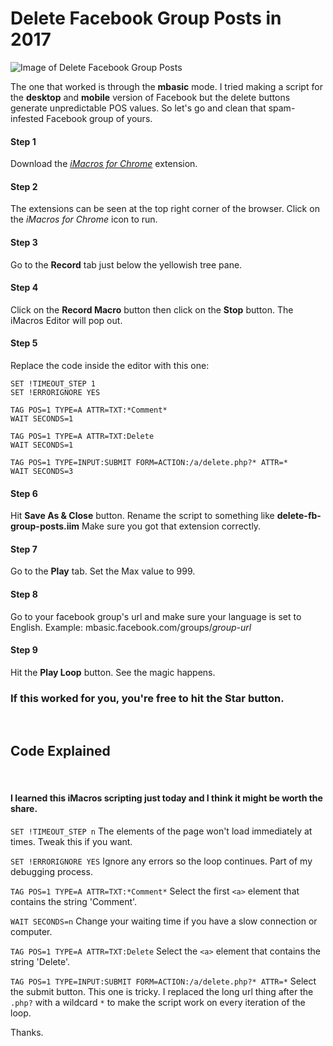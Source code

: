 # Delete Facebook Group Posts in 2017

![Image of Delete Facebook Group Posts](https://raw.githubusercontent.com/cefjoeii/delete-fb-group-posts/master/delete-fb-group-posts.png)

The one that worked is through the **mbasic** mode. I tried making a script for the **desktop** and **mobile** version of Facebook but the delete buttons generate unpredictable POS values. So let's go and clean that spam-infested Facebook group of yours.

#### Step 1
Download the  [_iMacros for Chrome_](https://chrome.google.com/webstore/detail/imacros-for-chrome/cplklnmnlbnpmjogncfgfijoopmnlemp?hl=en) extension.

#### Step 2
The extensions can be seen at the top right corner of the browser. Click on the _iMacros for Chrome_ icon to run.

#### Step 3
Go to the **Record** tab just below the yellowish tree pane.

#### Step 4
Click on the **Record Macro** button then click on the **Stop** button. The iMacros Editor will pop out.

#### Step 5
Replace the code inside the editor with this one:

```
SET !TIMEOUT_STEP 1
SET !ERRORIGNORE YES

TAG POS=1 TYPE=A ATTR=TXT:*Comment*
WAIT SECONDS=1

TAG POS=1 TYPE=A ATTR=TXT:Delete
WAIT SECONDS=1

TAG POS=1 TYPE=INPUT:SUBMIT FORM=ACTION:/a/delete.php?* ATTR=*
WAIT SECONDS=3
```

#### Step 6
Hit **Save As & Close** button. Rename the script to something like **delete-fb-group-posts.iim** Make sure you got that extension correctly.

#### Step 7
Go to the **Play** tab. Set the Max value to 999.

#### Step 8
Go to your facebook group's url and make sure your language is set to English.
Example: mbasic.facebook.com/groups/_group-url_

#### Step 9
Hit the **Play Loop** button. See the magic happens.

### If this worked for you, you're free to hit the Star button.

<br>

## Code Explained

<br>

#### I learned this iMacros scripting just today and I think it might be worth the share.

`SET !TIMEOUT_STEP n` The elements of the page won't load immediately at times. Tweak this if you want.

`SET !ERRORIGNORE YES` Ignore any errors so the loop continues. Part of my debugging process.

`TAG POS=1 TYPE=A ATTR=TXT:*Comment*` Select the first `<a>` element that contains the string 'Comment'.

`WAIT SECONDS=n` Change your waiting time if you have a slow connection or computer.

`TAG POS=1 TYPE=A ATTR=TXT:Delete` Select the `<a>` element that contains the string 'Delete'.

`TAG POS=1 TYPE=INPUT:SUBMIT FORM=ACTION:/a/delete.php?* ATTR=*` Select the submit button. This one is tricky. I replaced the long url thing after the `.php?` with a wildcard `*` to make the script work on every iteration of the loop.

Thanks.
